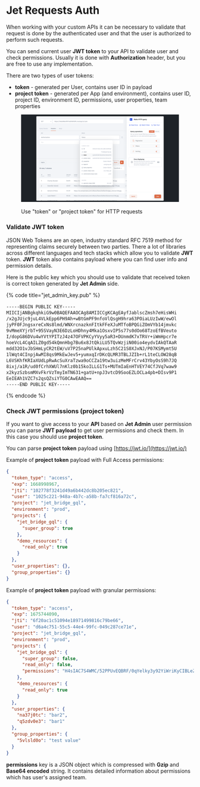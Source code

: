 # Jet Requests Auth

When working with your custom APIs it can be necessary to validate that request is done by the authenticated user and that the user is authorized to perform such requests.&#x20;

You can send current user **JWT token** to your API to validate user and check permissions. Usually it is done with **Authorization** header, but you are free to use any implementation.

There are two types of user tokens:

* **token** - generated per User, contains user ID in payload
* **project token** - generated per App (and environment), contains user ID, project ID, environment ID, permissions, user properties, team properties

<figure><img src="../../../.gitbook/assets/image (2) (1) (2) (2).png" alt=""><figcaption><p>Use "token" or "project token" for HTTP requests</p></figcaption></figure>

### Validate JWT token

JSON Web Tokens are an open, industry standard RFC 7519 method for representing claims securely between two parties. There a lot of libraries across different languages and tech stacks which allow you to validate **JWT** token. **JWT** token also contains payload where you can find user info and permission details.

Here is the public key which you should use to validate that received token is correct token generated by **Jet Admin** side.

{% code title="jet_admin_key.pub" %}
```
-----BEGIN PUBLIC KEY-----
MIICIjANBgkqhkiG9w0BAQEFAAOCAg8AMIICCgKCAgEAyfJablscZmsh7eHisWHi
/x2gJUjc9juL4VLkEpp6PH9Ah+wBtGmPF9nfoVlQsgH9hra63POiaLUzIwW/ewOl
jyPF0FJngsxreCxNs8lmd/WNXrcnazknFItkFFeXJuMTfoBPQGiZOmVYb14jmvkc
9vMmeXYjrbT+95SVayN3E6DzLoHDhny4Mka1OsxvIP5s77s0dOo68TzoEfBVeuto
I/dopG86DVu4wYVtYPITzJ4z47OFVPKCyYVyy5aR3+DUnmdK7xTRVr+iWmHpcr7e
hoeVcL4CqAILZ0gd54kQmnHbg7Bu6x8JtQkiLU5TQvWzjiN00io4eydvIAkQTAaR
mdd32O1vJbSHmLyCR2tEW/uV7P25naPUlkApxuLzh5C21S0XJxNJ/P07KSMymt5U
1lWqt4CInpjAwMI8qs9MkEwJev5+yumxqIrDKcQLMR3TBLJZIb+rL1teCLOW28qB
L6VSKhfKRIaXUdLpRwAcSuXraTzwa9oCCZa19tw3uizMeMFrCrv43YbyOsS9h7JQ
8ixj/a1R/ud0fCrhXWUl7nKlz0b15koILLG1Ts+MUTmIaEnHTVEY74CfJVq7waw9
x2kyzSzbsmMXvFkrVzTmyImTN631+gatU+npJ3vtcD9SooEZLOCLa4pb+DIsv9P1
EeIEAh1VZC7s2qsQZsiYTG0CAwEAAQ==
-----END PUBLIC KEY-----
```
{% endcode %}

### Check JWT permissions (project token)

If you want to give access to your **API** based on **Jet Admin** user permission you can parse **JWT payload** to get user permissions and check them. In this case you should use **project token**.

You can parse **project token** payload using [https://jwt.io/](https://jwt.io/)

Example of **project token** payload with Full Access permissions:

```json
{
  "token_type": "access",
  "exp": 1668998967,
  "jti": "102778f3241d49a6b442dc8b205ec821",
  "user": "1025c221-948a-4b7c-a58b-fa7cf816a72c",
  "project": "jet_bridge_gql",
  "environment": "prod",
  "projects": {
    "jet_bridge_gql": {
      "super_group": true
    },
    "demo_resources": {
      "read_only": true
    }
  },
  "user_properties": {},
  "group_properties": {}
}
```

Example of **project token** payload with granular permissions:

```json
{
  "token_type": "access",
  "exp": 1675744090,
  "jti": "6f20ac1c51094e18971499816c79be66",
  "user": "d6a4c751-55c5-44e4-99fc-049c287ce71e",
  "project": "jet_bridge_gql",
  "environment": "prod",
  "projects": {
    "jet_bridge_gql": {
      "super_group": false,
      "read_only": false,
      "permissions": "H4sIAC7S4WMC/52PPUvEQBRF/0qYelky3y92YiWriKyCIBLeZN6YuNkkzIwGlf3vJp1YbGF1L5xb3PP8zSaKxy6lbhzq/DkRuyjYcfTUs03xm43ujZq80tBFcpio/pCD2eKM0ac/Y2zyEmldx9mvMFIa32NDdR4PNNQtpnalTSVRWArcVt4EFGjF0oArlNwaRRx0CSWGpnHgXcmlkLQ0ERDJO7DstCn+oYBdzOh6qg3vvrY4Tbv54ebx+vLwmk3c3dfZ9bdPIuzbfdRX9s4MZ/zO2IEBI5XhUC6PFztHiBC0MUZzIq68BNRCQaW1h4oHTmADKYE8uMXYsdPLD+tKZ+ShAQAA"
    },
    "demo_resources": {
      "read_only": true
    }
  },
  "user_properties": {
    "na37j0tc": "bar2",
    "q5zdv0e3": "bar1"
  },
  "group_properties": {
    "5vlsld0o": "test value"
  }
}
```

**permissions** key is a JSON object which is compressed with **Gzip** and **Base64 encoded** string. It contains detailed information about permissions which has user's assigned team.

